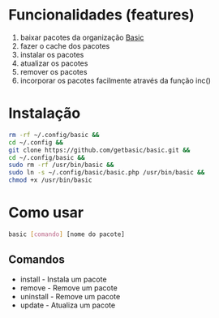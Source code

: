 # Funcionalidades (features)
1. baixar pacotes da organização [Basic](https://github.com/getbasic)
2. fazer o cache dos pacotes
3. instalar os pacotes
4. atualizar os pacotes
5. remover os pacotes
6. incorporar os pacotes facilmente através da função inc()

# Instalação
```bash
rm -rf ~/.config/basic &&
cd ~/.config &&
git clone https://github.com/getbasic/basic.git &&
cd ~/.config/basic &&
sudo rm -rf /usr/bin/basic &&
sudo ln -s ~/.config/basic/basic.php /usr/bin/basic &&
chmod +x /usr/bin/basic
```

# Como usar
```bash
basic [comando] [nome do pacote]
```
## Comandos
- install - Instala um pacote
- remove - Remove um pacote
- uninstall - Remove um pacote
- update - Atualiza um pacote
